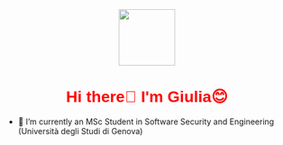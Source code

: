 
<div id="header" align="center">
  <img src="https://i.giphy.com/media/v1.Y2lkPTc5MGI3NjExZ2xpcXlvNzE2ZTQyamRlYXB6amRpYXB4ZWFyMGpxcmZiNTNnZXd2ZSZlcD12MV9pbnRlcm5hbF9naWZfYnlfaWQmY3Q9Zw/du3J3cXyzhj75IOgvA/giphy.gif" width="100"/>
  <h1 style="color: red; font-family: 'Arial';">Hi there👋 I'm Giulia😊</h1>
</div>

<!--
<h1 align="center">
  <a href="https://shields.io/">
    <img src="https://img.shields.io/badge/Welcome%20to%20my%20GitHub%20profile!-green?style=for-the-badge&logo=github" alt="Welcome to my GitHub profile" />
  </a>
</h1>
-->

  - 🌱 I’m currently an MSc Student in Software Security and Engineering (Università degli Studi di Genova)


<!--
**GiuliaSonsino/GiuliaSonsino** is a ✨ _special_ ✨ repository because its `README.md` (this file) appears on your GitHub profile.

Here are some ideas to get you started:

- 🔭 I’m currently working on ...
- 🌱 I’m currently learning ...
- 👯 I’m looking to collaborate on ...
- 🤔 I’m looking for help with ...
- 💬 Ask me about ...
- 📫 How to reach me: ...
- 😄 Pronouns: ...
- ⚡ Fun fact: ...
-->
